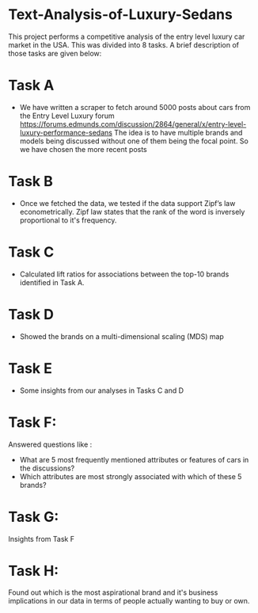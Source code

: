 # Text-Analysis-of-Luxury-Sedans
This project performs a competitive analysis of the entry level luxury car market in the USA. This was divided into 8 tasks. A brief description of those tasks are given below:

# Task A
* We have written a scraper to fetch around 5000 posts about cars from the Entry Level Luxury forum https://forums.edmunds.com/discussion/2864/general/x/entry-level-luxury-performance-sedans
The idea is to have multiple brands and models being discussed without one of them being the focal point. So we have chosen the more recent posts

# Task B
* Once we fetched the data, we tested if the data support Zipf’s law econometrically. Zipf law states that the rank of the word is inversely proportional to it's frequency.

# Task C
* Calculated lift ratios for associations between the top-10 brands identified in Task A.

# Task D
* Showed the brands on a multi-dimensional scaling (MDS) map 

# Task E
* Some insights from our analyses in Tasks C and D 

# Task F: 
Answered questions like : 
* What are 5 most frequently mentioned attributes or features of cars in the discussions? 
* Which attributes are most strongly associated with which of these 5 brands?

# Task G: 
Insights from Task F

# Task H: 
Found out which is the most aspirational brand and it's business implications in our data in terms of people actually wanting to buy or own. 
